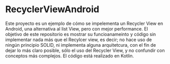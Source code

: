 # RecyclerViewAndroid

Este proyecto es un ejemplo de cómo se impelementa un Recycler View en Android, una alternativa al list View, pero con mejor performance. El objetivo de este repositorio es mostrar su funcioanameinto y código sin implementar nada más que el Recylcer view, es decir; no hace uso de ningún principio SOLID, ni implementa alguna arquitetcura, con el fin de dejar lo más claro posible, sólo el uso del Recycler View, y no confundir con conceptos más complejos.
El código está realizado en Kotlin.
